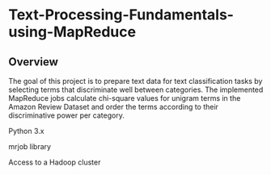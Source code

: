 # Text-Processing-Fundamentals-using-MapReduce
## Overview
The goal of this project is to prepare text data for text classification tasks by selecting terms that discriminate well between categories. The implemented MapReduce jobs calculate chi-square values for unigram terms in the Amazon Review Dataset and order the terms according to their discriminative power per category.


Python 3.x

mrjob library

Access to a Hadoop cluster
